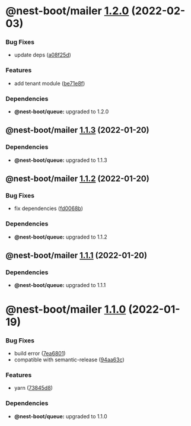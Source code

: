 # @nest-boot/mailer [1.2.0](https://github.com/d4rkcr0w/nest-boot/compare/@nest-boot/mailer@1.1.3...@nest-boot/mailer@1.2.0) (2022-02-03)


### Bug Fixes

* update deps ([a08f25d](https://github.com/d4rkcr0w/nest-boot/commit/a08f25d6625243d84db1903bac51e4894167c69d))


### Features

* add tenant module ([be71e8f](https://github.com/d4rkcr0w/nest-boot/commit/be71e8faf71cdd5782e3cf9809dacf8666d708bc))





### Dependencies

* **@nest-boot/queue:** upgraded to 1.2.0

## @nest-boot/mailer [1.1.3](https://github.com/d4rkcr0w/nest-boot/compare/@nest-boot/mailer@1.1.2...@nest-boot/mailer@1.1.3) (2022-01-20)





### Dependencies

* **@nest-boot/queue:** upgraded to 1.1.3

## @nest-boot/mailer [1.1.2](https://github.com/d4rkcr0w/nest-boot/compare/@nest-boot/mailer@1.1.1...@nest-boot/mailer@1.1.2) (2022-01-20)


### Bug Fixes

* fix dependencies ([fd0068b](https://github.com/d4rkcr0w/nest-boot/commit/fd0068b0842bb0001038dca8b6375d464dd89ed6))





### Dependencies

* **@nest-boot/queue:** upgraded to 1.1.2

## @nest-boot/mailer [1.1.1](https://github.com/d4rkcr0w/nest-boot/compare/@nest-boot/mailer@1.1.0...@nest-boot/mailer@1.1.1) (2022-01-20)





### Dependencies

* **@nest-boot/queue:** upgraded to 1.1.1

# @nest-boot/mailer [1.1.0](https://github.com/d4rkcr0w/nest-boot/compare/@nest-boot/mailer@1.0.0...@nest-boot/mailer@1.1.0) (2022-01-19)


### Bug Fixes

* build error ([7ea6801](https://github.com/d4rkcr0w/nest-boot/commit/7ea6801200bf4869d17461769335d8887388657c))
* compatible with semantic-release ([94aa63c](https://github.com/d4rkcr0w/nest-boot/commit/94aa63cd1f8f7c850a71180ac6cdc300234a78d1))


### Features

* yarn ([73845d8](https://github.com/d4rkcr0w/nest-boot/commit/73845d8f3b2038c1814faa86b6170bc9a05502aa))





### Dependencies

* **@nest-boot/queue:** upgraded to 1.1.0
